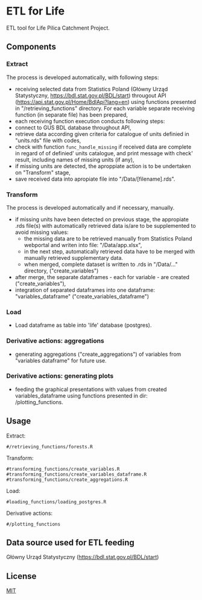 # ETL for Life 

ETL tool for Life Pilica Catchment Project.  

## Components

### Extract 

The process is developed automatically, with following steps:

 - receiving selected data from Statistics Poland (Główny Urząd Statystyczny, https://bdl.stat.gov.pl/BDL/start) througout API (https://api.stat.gov.pl/Home/BdlApi?lang=en) using functions presented in "/retrieving_functions" directory. For each variable separate receiving function (in separate file) has been prepared,
 - each receiving function execution conducts following steps:
  - connect to GUS BDL database throughout API, 
  - retrieve data according given criteria for catalogue of units definied in "units.rds" file with codes,
  - check with function ```func_handle_missing``` if received data are complete in regard of of definied' units catalogue, and print message with check' result, including names of missing units (if any), 
  - if missing units are detected, the aproppiate action is to be undertaken on "Transform" stage,
  - save received data into apropiate file into "/Data/[filename].rds".

### Transform

The process is developed automatically and if necessary, manually. 

 - if missing units have been detected on previous stage, the appropiate .rds file(s) with automatically retrieved data is/are to be supplemented to avoid missing values:
   - the missing data are to be retrieved manually from Statistics Poland webportal and writen into file: "/Data/app.xlsx",
   - in the next step, automatically retrieved data have to be merged with manually retrieved supplementary data. 
   - when merged, complete dataset is written  to .rds in "/Data/..." directory, ("create_variables")
 - after merge, the separate dataframes - each for variable - are created ("create_variables"),
 - integration of separated dataframes into one dataframe: "variables_dataframe" ("create_variables_dataframe")  


### Load

 - Load dataframe as table into 'life' database (postgres).  

### Derivative actions: aggregations

- generating aggregations ("create_aggregations") of variables from "variables dataframe" for future use.

### Derivative actions: generating plots 

- feeding the graphical presentations with values from created variables_dataframe using functions presented in dir: /plotting_functions.

## Usage

Extract:

```{r}
#/retrieving_functions/forests.R
```

Transform:

```{r}
#transforming_functions/create_variables.R
#transforming_functions/create_variables_dataframe.R
#transforming_functions/create_aggregations.R

```

Load:

```{r}
#loading_functions/loading_postgres.R
```

Derivative actions:

```{r}
#/plotting_functions
```


## Data source used for ETL feeding 

Główny Urząd Statystyczny (https://bdl.stat.gov.pl/BDL/start)


## License

[MIT](https://choosealicense.com/licenses/mit/)

